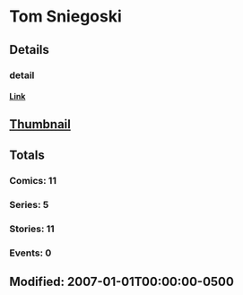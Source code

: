 # Tom  Sniegoski 
## Details
### detail
#### [Link](http://marvel.com/comics/creators/1009/tom_sniegoski?utm_campaign=apiRef&utm_source=225578a89fc76f3d20fbffda5d17a88d)
## [Thumbnail](http://i.annihil.us/u/prod/marvel/i/mg/b/40/image_not_available.jpg)
## Totals
### Comics: 11
### Series: 5
### Stories: 11
### Events: 0
## Modified: 2007-01-01T00:00:00-0500